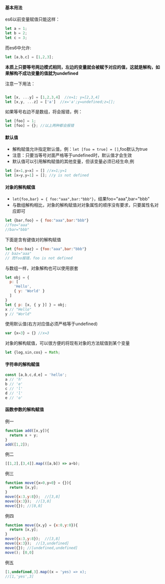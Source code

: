 #### 基本用法
es6以前变量赋值只能这样：  

```js
let a = 1;
let b = 2;
let c = 3;
```
而es6中允许:  

```js
let [a,b,c] = [1,2,3];
```

**本质上只要等号两边模式相同，左边的变量就会被赋予对应的值，这就是解构，如果解构不成功变量的值就为undefined**

注意一下用法：
```js  

let [x, ...y] = [1,2,3,4]  //x=1; y=[2,3,4]
let [x,y, ...z] = ['a']  //x='a';y=undefined;z=[];
```

如果等号右边不是数组，将会报错，例：  

```js
let [foo] = 1;
let [foo] = {}; //以上两种都会报错
```

#### 默认值
+ 解构赋值允许指定默认值，例：`let [foo = true] = []`,foo默认为true 
+ 注意：只要当等号对面严格等于undefined时，默认值才会生效
+ 默认值可以引用解构赋值的其他变量，但该变量必须已经生命,例  

```js
let [x=1,y=x] = [] //x=1;y=1
let [x=y,y=1] = []; //y is not defined
```

#### 对象的解构赋值
+ `let{foo,bar} = { foo:"aaa",bar:"bbb"}`，结果foo="aaa",bar="bbb"
+ 与数组解构相比，对象的解构赋值对对象属性的顺序没有要求，只要属性名对应即可  

```js
let {bar,foo} = { foo:"aaa",bar:"bbb"}
//foo="aaa"
//bar="bbb"
```

下面是含有键值对的解构赋值  

```js
let {foo:baz} = {foo:"aaa",bar:"bbb"}
// baz="aaa"
// 而foo报错，foo is not defined
```

与数组一样，对象解构也可以使用嵌套  

```js
let obj = {
  p: [
    'Hello',
    { y: 'World' }
  ]
}
let { p: [x, { y }] } = obj;
x // "Hello"
y // "World"
```

使用默认值(右方对应值必须严格等于undefined)  

```js
var {x=3} = {} //x=3
```

对象的解构赋值，可以很方便的将现有对象的方法赋值到某个变量  

```js
let {log,sin,cos} = Math;
```

#### 字符串的解构赋值  

```js
const [a,b,c,d,e] = 'hello';
a // 'h'
b // 'e'
c // 'l'
d // 'l'
e // 'o'
```

#### 函数参数的解构赋值
例一  

```js
function add([x,y]){
  return x + y;
}
add([1,2]);
```

例二  

```js
[[1,2],[3,4]].map(([a,b]) => a+b);
```

例三  

```js
function move({x=0,y=0} = {}){
  return [x,y];
}
move({x:3,y:8});  //[3,8]
move({x:3});  //[3,0]
move({}); //[0,0] 
```

例四  

```js
function move({x,y} = {x:0,y:0}){
  return [x,y];
}
move({x:3,y:8});  //[3,8]
move({x:3});  //[3,undefined]
move({}); //[undefined,undefined]
move(); [0,0]
```

例五  

```js
[1,undefined,3].map((x = 'yes) => x);
//[1,'yes',3]
```

<script src='./data-bar.js'></script>
<script>
  var name = 'destructuring';
  eleObj.child.forEach(function(item){
    if(item.name && item.name === name){
      item.child[0].style = Object.assign({}, item.child[0].style, {color: '#fc6423'});
    }
  })
</script>
<script src='../../static-source/createElment.js'></script>